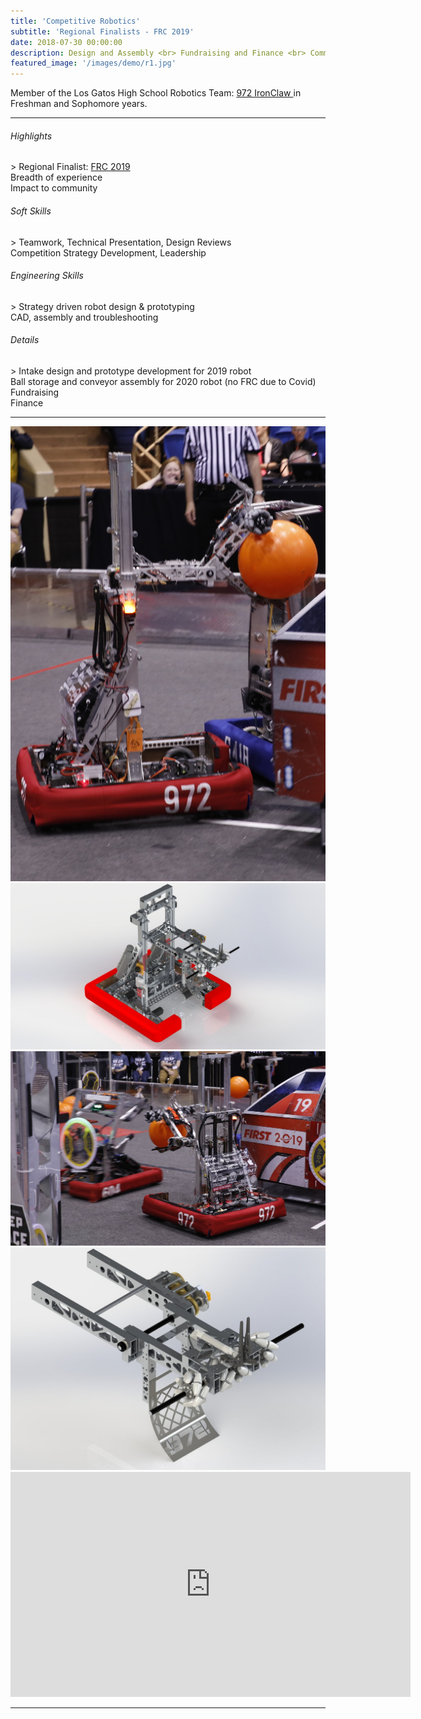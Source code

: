 ```yaml
---
title: 'Competitive Robotics'
subtitle: 'Regional Finalists - FRC 2019'
date: 2018-07-30 00:00:00
description: Design and Assembly <br> Fundraising and Finance <br> Community Outreach
featured_image: '/images/demo/r1.jpg'
---
```


Member of the Los Gatos High School Robotics Team: <a href ="http://ironclaw972.org/"> 972 IronClaw </a> in Freshman and Sophomore years. 

<hr>
  
<h6> Highlights </h6>
> Regional Finalist: <a href="https://frc-events.firstinspires.org/team/972"> FRC 2019 </a> <br> Breadth of experience <br> Impact to community

<h6> Soft Skills </h6>
> Teamwork, Technical Presentation, Design Reviews <br> Competition Strategy Development, Leadership

<h6> Engineering Skills </h6>
> Strategy driven robot design & prototyping <br> CAD, assembly and troubleshooting


<h6> Details </h6>
> Intake design and prototype development for 2019 robot <br> Ball storage and conveyor assembly for 2020 robot (no FRC due to Covid) <br> Fundraising <br> Finance

---


<div class="gallery" data-columns="3">
	<img src="/images/demo/r4.jpg">
	<img src="/images/demo/r1.jpg">
	<img src="/images/demo/r3.jpg">
	<img src="/images/demo/r2.jpg">
</div>


<iframe src="https://youtu.be/fYgTTOVjDZs" width="640" height="360" frameborder="0" allowfullscreen></iframe>

---

